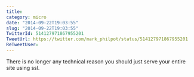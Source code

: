 ```yaml
---
title: 
category: micro
date: "2014-09-22T19:03:55"
slug: "2014-09-22T19:03:55"
TwitterId: 514127971867955201
TweetUrl: https://twitter.com/mark_philpot/status/514127971867955201
ReTweetUser: 
---
```


There is no longer any technical reason you should just serve your entire site using ssl.